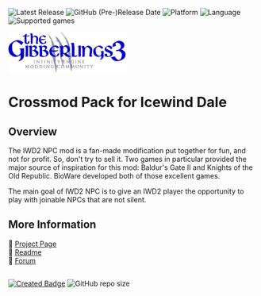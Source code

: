![Latest Release](https://img.shields.io/github/v/release/Gibberlings3/IWD2_NPC_Project?include_prereleases&color=blue) 
![GitHub (Pre-)Release Date](https://img.shields.io/github/release-date-pre/Gibberlings3/IWD2_NPC_Project?color=gold)
![Platform](https://img.shields.io/static/v1?label=platform&message=windows%20%7C%20macOS%20%7C%20linux%20%7C%20Project%20Infinity&color=informational)
![Language](https://img.shields.io/static/v1?label=language&message=English%20%7C%20Russian&color=limegreen)
![Supported games](https://img.shields.io/static/v1?label=supported%20games&message=IWD2&color=dodgerblue)

![The G3 Logo](https://raw.githubusercontent.com/Gibberlings3/.github/master/profile/g3_neutral.png)

# Crossmod Pack for Icewind Dale

## Overview

The IWD2 NPC mod is a fan-made modification put together for fun, and not for profit. So, don't try to sell it. Two games in particular provided the major source of inspiration for this mod: Baldur's Gate II and Knights of the Old Republic. BioWare developed both of those excellent games.

The main goal of IWD2 NPC is to give an IWD2 player the opportunity to play with joinable NPCs that are not silent. 

## More Information

:page_facing_up: [Project Page](https://www.gibberlings3.net/mods/npcs/iwd2npc/)  
:page_facing_up: [Readme](https://gibberlings3.github.io/Documentation/readmes/readme-iwd2npc.html)  
:page_facing_up: [Forum](https://www.gibberlings3.net/forum/116-iwd2-npc-project/) 

## 

[![Created Badge](https://badges.pufler.dev/created/Gibberlings3/IWD2_NPC_Project?style=plastic&label=Created)](https://badges.pufler.dev)
![GitHub repo size](https://img.shields.io/github/repo-size/Gibberlings3/IWD2_NPC_Project?style=plastic&label=repo%20size)
